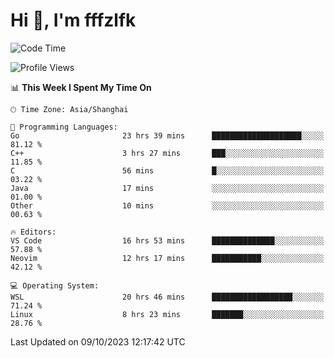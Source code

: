 # Hi 👋, I'm fffzlfk

<!--START_SECTION:waka-->
![Code Time](http://img.shields.io/badge/Code%20Time-498%20hrs%2016%20mins-blue)

![Profile Views](http://img.shields.io/badge/Profile%20Views-0-blue)

📊 **This Week I Spent My Time On** 

```text
🕑︎ Time Zone: Asia/Shanghai

💬 Programming Languages: 
Go                       23 hrs 39 mins      ████████████████████░░░░░   81.12 % 
C++                      3 hrs 27 mins       ███░░░░░░░░░░░░░░░░░░░░░░   11.85 % 
C                        56 mins             █░░░░░░░░░░░░░░░░░░░░░░░░   03.22 % 
Java                     17 mins             ░░░░░░░░░░░░░░░░░░░░░░░░░   01.00 % 
Other                    10 mins             ░░░░░░░░░░░░░░░░░░░░░░░░░   00.63 % 

🔥 Editors: 
VS Code                  16 hrs 53 mins      ██████████████░░░░░░░░░░░   57.88 % 
Neovim                   12 hrs 17 mins      ███████████░░░░░░░░░░░░░░   42.12 % 

💻 Operating System: 
WSL                      20 hrs 46 mins      ██████████████████░░░░░░░   71.24 % 
Linux                    8 hrs 23 mins       ███████░░░░░░░░░░░░░░░░░░   28.76 % 
```


 Last Updated on 09/10/2023 12:17:42 UTC
<!--END_SECTION:waka-->
